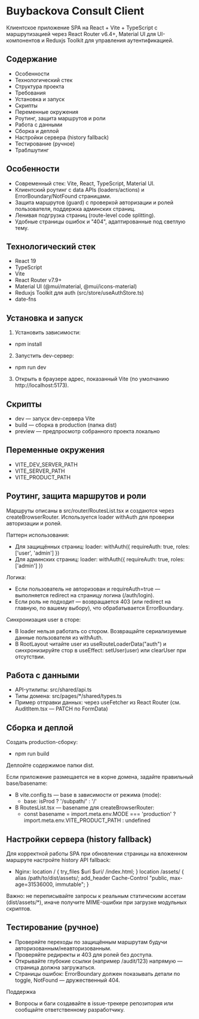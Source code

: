 # Buybackova Consult Client

Клиентское приложение SPA на React + Vite + TypeScript с маршрутизацией через React Router v6.4+, Material UI для UI-компонентов и Reduxjs Toolkit для управления аутентификацией.

## Содержание

- Особенности
- Технологический стек
- Структура проекта
- Требования
- Установка и запуск
- Скрипты
- Переменные окружения
- Роутинг, защита маршрутов и роли
- Работа с данными
- Сборка и деплой
- Настройки сервера (history fallback)
- Тестирование (ручное)
- Траблшутинг

## Особенности

- Современный стек: Vite, React, TypeScript, Material UI.
- Клиентский роутинг с data APIs (loaders/actions) и ErrorBoundary/NotFound страницами.
- Защита маршрутов (guard) с проверкой авторизации и ролей пользователя, поддержка админских страниц.
- Ленивая подгрузка страниц (route-level code splitting).
- Удобные страницы ошибок и "404", адаптированные под светлую тему.

## Технологический стек

- React 19
- TypeScript
- Vite
- React Router v7.9+
- Material UI (@mui/material, @mui/icons-material)
- Reduxjs Toolkit для auth (src/store/useAuthStore.ts)
- date-fns

## Установка и запуск

1) Установить зависимости:

- npm install

2) Запустить dev-сервер:

- npm run dev

3) Открыть в браузере адрес, показанный Vite (по умолчанию http://localhost:5173).

## Скрипты

- dev — запуск dev-сервера Vite
- build — сборка в production (папка dist)
- preview — предпросмотр собранного проекта локально

## Переменные окружения

- VITE_DEV_SERVER_PATH
- VITE_SERVER_PATH
- VITE_PRODUCT_PATH

## Роутинг, защита маршрутов и роли

Маршруты описаны в src/router/RoutesList.tsx и создаются через createBrowserRouter. Используется loader withAuth для проверки авторизации и ролей.

Паттерн использования:
- Для защищённых страниц: loader: withAuth({ requireAuth: true, roles: ['user', 'admin'] })
- Для админских страниц: loader: withAuth({ requireAuth: true, roles: ['admin'] })

Логика:

- Если пользователь не авторизован и requireAuth=true — выполняется redirect на страницу логина (/auth/login).
- Если роль не подходит — возвращается 403 (или redirect на главную, по вашему выбору), что обрабатывается ErrorBoundary.

Синхронизация user в сторе:

- В loader нельзя работать со стором. Возвращайте сериализуемые данные пользователя из withAuth.
- В RootLayout читайте user из useRouteLoaderData("auth") и синхронизируйте стор в useEffect: setUser(user) или clearUser при отсутствии.

## Работа с данными

- API-утилиты: src/shared/api.ts
- Типы домена: src/pages/*/shared/types.ts
- Пример отправки данных: через useFetcher из React Router (см. AuditItem.tsx — PATCH по FormData)

## Сборка и деплой

Создать production-сборку:

- npm run build

Деплойте содержимое папки dist.

Если приложение размещается не в корне домена, задайте правильный base/basename:

- В vite.config.ts — base в зависимости от режима (mode):
    - base: isProd ? '/subpath/' : '/'
- В RoutesList.tsx — basename для createBrowserRouter:
    - const basename = import.meta.env.MODE === 'production' ? import.meta.env.VITE_PRODUCT_PATH : undefined

## Настройки сервера (history fallback)

Для корректной работы SPA при обновлении страницы на вложенном маршруте настройте history API fallback:

- Nginx:
  location / { try_files $uri $uri/ /index.html; }
  location /assets/ { alias /path/to/dist/assets/; add_header Cache-Control "public, max-age=31536000, immutable"; }

Важно: не переписывайте запросы к реальным статическим ассетам (dist/assets/*), иначе получите MIME-ошибки при загрузке модульных скриптов.

## Тестирование (ручное)

- Проверяйте переходы по защищённым маршрутам будучи авторизованным/неавторизованным.
- Проверяйте редиректы и 403 для ролей без доступа.
- Открывайте глубокие ссылки (например /audit/123) напрямую — страница должна загружаться.
- Страницы ошибок: ErrorBoundary должен показывать детали по toggle, NotFound — дружественный 404.

Поддержка

- Вопросы и баги создавайте в issue-трекере репозитория или сообщайте ответственному разработчику.
